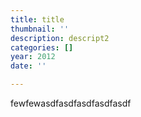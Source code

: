 ```yaml
---
title: title
thumbnail: ''
description: descript2
categories: []
year: 2012
date: ''

---
```

fewfewasdfasdfasdfasdfasdf